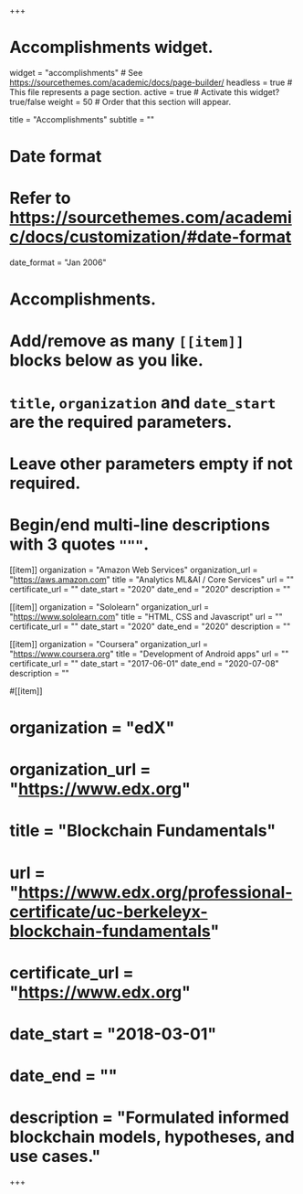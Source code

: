 +++
# Accomplishments widget.
widget = "accomplishments"  # See https://sourcethemes.com/academic/docs/page-builder/
headless = true  # This file represents a page section.
active = true  # Activate this widget? true/false
weight = 50  # Order that this section will appear.

title = "Accomplishments"
subtitle = ""

# Date format
#   Refer to https://sourcethemes.com/academic/docs/customization/#date-format
date_format = "Jan 2006"

# Accomplishments.
#   Add/remove as many `[[item]]` blocks below as you like.
#   `title`, `organization` and `date_start` are the required parameters.
#   Leave other parameters empty if not required.
#   Begin/end multi-line descriptions with 3 quotes `"""`.

[[item]]
  organization = "Amazon Web Services"
  organization_url = "https://aws.amazon.com"
  title = "Analytics ML&AI / Core Services"
  url = ""
  certificate_url = ""
  date_start = "2020"
  date_end = "2020"
  description = ""

[[item]]
  organization = "Sololearn"
  organization_url = "https://www.sololearn.com"
  title = "HTML, CSS and Javascript"
  url = ""
  certificate_url = ""
  date_start = "2020"
  date_end = "2020"
  description = ""

[[item]]
  organization = "Coursera"
  organization_url = "https://www.coursera.org"
  title = "Development of Android apps"
  url = ""
  certificate_url = ""
  date_start = "2017-06-01"
  date_end = "2020-07-08"
  description = ""

#[[item]]
#  organization = "edX"
#  organization_url = "https://www.edx.org"
#  title = "Blockchain Fundamentals"
#  url = "https://www.edx.org/professional-certificate/uc-berkeleyx-blockchain-fundamentals"
#  certificate_url = "https://www.edx.org"
#  date_start = "2018-03-01"
#  date_end = ""
#  description = "Formulated informed blockchain models, hypotheses, and use cases."

+++

